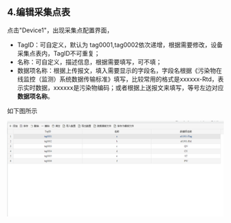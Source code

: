 ## 4.编辑采集点表

点击"Device1"，出现采集点配置界面，

- TagID：可自定义，默认为  tag0001,tag0002依次递增，根据需要修改，设备采集点表内，TagID不可重复；
- 名称：可自定义，描述信息，根据需要填写，可不填；
- 数据项名称：根据上传报文，填入需要显示的字段名，字段名根据《污染物在线监控（监测）系统数据传输标准》填写，比较常用的格式是xxxxxx-Rtd，表示实时数据，xxxxxx是污染物编码；或者根据上送报文来填写，等号左边对应**数据项名称**。

如下图所示

![](assets/添加tag点.jpg)

